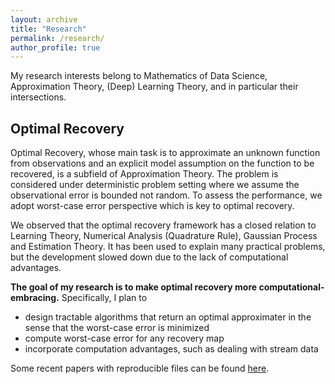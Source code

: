 ```yaml
---
layout: archive
title: "Research"
permalink: /research/
author_profile: true
---
```


My research interests belong to Mathematics of Data Science, Approximation Theory, (Deep) Learning Theory, and in particular their intersections.

## Optimal Recovery ##

Optimal Recovery, whose main task is to approximate an unknown function from observations and an explicit model assumption on the function to be recovered, is a subfield of Approximation Theory. The problem is considered under deterministic problem setting where we assume the observational error is bounded not random. To assess the performance, we adopt worst-case error perspective which is key to optimal recovery. 

We observed that the optimal recovery framework has a closed relation to Learning Theory, Numerical Analysis (Quadrature Rule), Gaussian Process and Estimation Theory. It has been used to explain many practical problems, but the development slowed down due to the lack of computational advantages.

**The goal of my research is to make optimal recovery more computational-embracing.** Specifically, I plan to
* design tractable algorithms that return an optimal approximater in the sense that the worst-case error is minimized
* compute worst-case error for any recovery map
* incorporate computation advantages, such as dealing with stream data
 
Some recent papers with reproducible files can be found [here](https://github.com/liaochunyang/Optimal_Recovery). 
